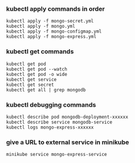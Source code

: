 ### kubectl apply commands in order
    
    kubectl apply -f mongo-secret.yml
    kubectl apply -f mongo.yml
    kubectl apply -f mongo-configmap.yml 
    kubectl apply -f mongo-express.yml

### kubectl get commands

    kubectl get pod
    kubectl get pod --watch
    kubectl get pod -o wide
    kubectl get service
    kubectl get secret
    kubectl get all | grep mongodb

### kubectl debugging commands

    kubectl describe pod mongodb-deployment-xxxxxx
    kubectl describe service mongodb-service
    kubectl logs mongo-express-xxxxxx

### give a URL to external service in minikube

    minikube service mongo-express-service